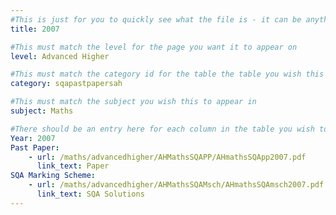 ```yaml
---
#This is just for you to quickly see what the file is - it can be anything you want
title: 2007

#This must match the level for the page you want it to appear on
level: Advanced Higher

#This must match the category id for the table the table you wish this to appear in
category: sqapastpapersah

#This must match the subject you wish this to appear in
subject: Maths

#There should be an entry here for each column in the table you wish to populate:
Year: 2007
Past Paper:
    - url: /maths/advancedhigher/AHMathsSQAPP/AHmathsSQApp2007.pdf
      link_text: Paper
SQA Marking Scheme:
    - url: /maths/advancedhigher/AHMathsSQAMsch/AHmathsSQAmsch2007.pdf
      link_text: SQA Solutions
---
```



